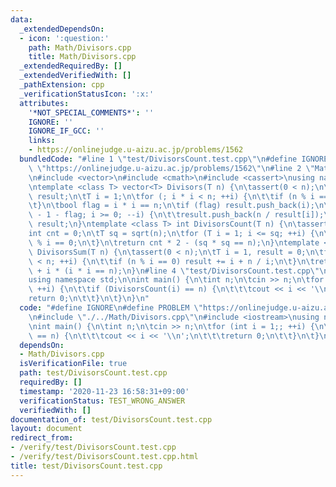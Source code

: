 ```yaml
---
data:
  _extendedDependsOn:
  - icon: ':question:'
    path: Math/Divisors.cpp
    title: Math/Divisors.cpp
  _extendedRequiredBy: []
  _extendedVerifiedWith: []
  _pathExtension: cpp
  _verificationStatusIcon: ':x:'
  attributes:
    '*NOT_SPECIAL_COMMENTS*': ''
    IGNORE: ''
    IGNORE_IF_GCC: ''
    links:
    - https://onlinejudge.u-aizu.ac.jp/problems/1562
  bundledCode: "#line 1 \"test/DivisorsCount.test.cpp\"\n#define IGNORE\n#define PROBLEM\
    \ \"https://onlinejudge.u-aizu.ac.jp/problems/1562\"\n#line 2 \"Math/Divisors.cpp\"\
    \n#include <vector>\n#include <cmath>\n#include <cassert>\nusing namespace std;\n\
    \ntemplate <class T> vector<T> Divisors(T n) {\n\tassert(0 < n);\n\tvector<T>\
    \ result;\n\tT i = 1;\n\tfor (; i * i < n; ++i) {\n\t\tif (n % i == 0) result.push_back(i);\n\
    \t}\n\tbool flag = i * i == n;\n\tif (flag) result.push_back(i);\n\tfor (i = (int)result.size()\
    \ - 1 - flag; i >= 0; --i) {\n\t\tresult.push_back(n / result[i]);\n\t}\n\treturn\
    \ result;\n}\ntemplate <class T> int DivisorsCount(T n) {\n\tassert(0 < n);\n\t\
    int cnt = 0;\n\tT sq = sqrt(n);\n\tfor (T i = 1; i <= sq; ++i) {\n\t\tcnt += n\
    \ % i == 0;\n\t}\n\treturn cnt * 2 - (sq * sq == n);\n}\ntemplate <class T> T\
    \ DivisorsSum(T n) {\n\tassert(0 < n);\n\tT i = 1, result = 0;\n\tfor (; i * i\
    \ < n; ++i) {\n\t\tif (n % i == 0) result += i + n / i;\n\t}\n\treturn result\
    \ + i * (i * i == n);\n}\n#line 4 \"test/DivisorsCount.test.cpp\"\n#include <iostream>\n\
    using namespace std;\n\nint main() {\n\tint n;\n\tcin >> n;\n\tfor (int i = 1;;\
    \ ++i) {\n\t\tif (DivisorsCount(i) == n) {\n\t\t\tcout << i << '\\n';\n\t\t\t\
    return 0;\n\t\t}\n\t}\n}\n"
  code: "#define IGNORE\n#define PROBLEM \"https://onlinejudge.u-aizu.ac.jp/problems/1562\"\
    \n#include \"./../Math/Divisors.cpp\"\n#include <iostream>\nusing namespace std;\n\
    \nint main() {\n\tint n;\n\tcin >> n;\n\tfor (int i = 1;; ++i) {\n\t\tif (DivisorsCount(i)\
    \ == n) {\n\t\t\tcout << i << '\\n';\n\t\t\treturn 0;\n\t\t}\n\t}\n}"
  dependsOn:
  - Math/Divisors.cpp
  isVerificationFile: true
  path: test/DivisorsCount.test.cpp
  requiredBy: []
  timestamp: '2020-11-23 16:58:31+09:00'
  verificationStatus: TEST_WRONG_ANSWER
  verifiedWith: []
documentation_of: test/DivisorsCount.test.cpp
layout: document
redirect_from:
- /verify/test/DivisorsCount.test.cpp
- /verify/test/DivisorsCount.test.cpp.html
title: test/DivisorsCount.test.cpp
---
```

